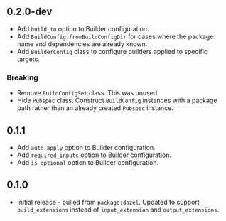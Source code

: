 ## 0.2.0-dev

- Add `build_to` option to Builder configuration.
- Add `BuildConfig.fromBuildConfigDir` for cases where the package name and
  dependencies are already known.
- Add `BuilderConfig` class to configure builders applied to specific targets.

### Breaking

- Remove `BuildConfigSet` class. This was unused.
- Hide `Pubspec` class. Construct `BuildConfig` instances with a package path
  rather than an already created `Pubspec` instance.

## 0.1.1

- Add `auto_apply` option to Builder configuration.
- Add `required_inputs` option to Builder configuration.
- Add `is_optional` option to Builder configuration.

## 0.1.0

- Initial release - pulled from `package:dazel`. Updated to support
  `build_extensions` instead of `input_extension` and `output_extensions`.
